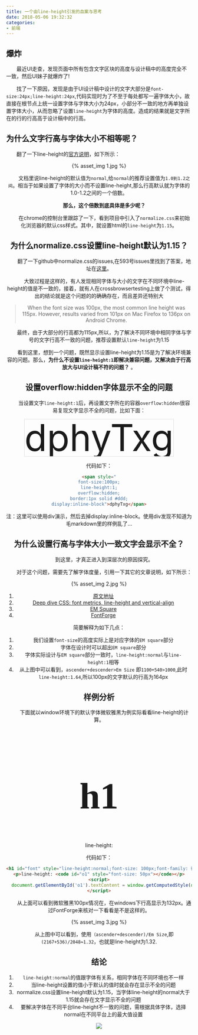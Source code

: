 ```yaml
---
title: 一个由line-height引发的血案与思考
date: 2018-05-06 19:32:32
categories:
- 前端
---
```


## 爆炸

&emsp;&emsp;最近UI走查，发现页面中所有包含文字区块的高度与设计稿中的高度完全不一致，然后UI妹子就爆炸了!

&emsp;&emsp;找了一下原因，发现是由于UI设计稿中设计的文字大部分是`font-size:24px;line-height:24px`,代码实现时为了不至于每处都写一遍字体大小，故直接在根节点上统一设置字体与字体大小为24px，小部分不一致的地方再单独设置字体大小，从而忽略了设置`line-height`为字体的高度。造成的结果就是文字所在的行的行高高于设计稿中的行高。


## 为什么文字行高与字体大小不相等呢？

&emsp;&emsp;翻了一下line-height的<a href='https://www.w3.org/TR/CSS2/visudet.html#propdef-line-height'>官方说明</a>，如下所示：
<div style='text-align:center'>{% asset_img 1.jpg %}<div>

&emsp;&emsp;文档里说line-height的默认值为`normal`,给`normal`的推荐设置值为`1.0到1.2之间`。相当于如果设置了字体的大小而不设置line-height,那么行高默认就为字体的1.0-1.2之间的一个倍数。

&emsp;&emsp;**那么，这个倍数到底具体是多少呢？**

&emsp;&emsp;在chrome的控制台里跟踪了一下，看到项目中引入了`normalize.css`来初始化浏览器的默认css样式。其中，就设置html的`line-height`为`1.15`。

## 为什么normalize.css设置line-height默认为1.15？

&emsp;&emsp;翻了一下github中normalize.css的issues,在593号issues里找到了答案，地址在<a href='https://github.com/necolas/normalize.css/issues/593'>这里</a>。

&emsp;&emsp;大致过程是这样的，有人发现相同字体与大小的文字在不同环境中line-height的值是不一致的，接着，就有人在crossbrowsertesting上做了个测试，得出的结论就是这个问题的的确确存在，而且差异还特别大
> When the font size was 100px, the most common line height was 115px. However, results varied from 101px on Mac Firefox to 136px on Android Chrome.

&emsp;&emsp;最终，由于大部分的行高都为115px,所以，为了解决不同环境中相同字体与字号的文字行高不一致的问题，推荐设置默认`line-height`为1.15

&emsp;&emsp;看到这里，想到一个问题，既然显示设置line-height为1.15是为了解决环境兼容的问题。那么，**为什么不设置`line-height:1`即解决兼容问题，又解决由于行高放大与UI设计稿不符的问题？** 。



## 设置overflow:hidden字体显示不全的问题

&emsp;&emsp;当设置文字`line-height:1`后，再设置文字所在的容器`overflow:hidden`很容易复现文字显示不全的问题，比如下面：

<span style="font-size:100px;line-height:1;overflow:hidden;border:1px solid #ddd;display:inline-block">dphyTxg</span>

代码如下：
```html
<span style="
font-size:100px;
line-height:1;
overflow:hidden;
border:1px solid #ddd;
display:inline-block">dphyTxg</span>
```
注：这里可以使用div演示，然后去掉display:inline-block。使用div发现不知道为毛markdown里的样例乱了...

## 为什么设置行高与字体大小一致文字会显示不全？

&emsp;&emsp;到这里，才真正进入到深层次的原因探究。

&emsp;&emsp;对于这个问题，需要先了解字体度量，引用一下其它的文章说明，如下所示：

<div style='text-align:center'>{% asset_img 2.jpg %}<div>

1. <a href='https://zhuanlan.zhihu.com/p/25808995'>原文地址</a>
1. <a href='http://iamvdo.me/en/blog/css-font-metrics-line-height-and-vertical-align'>Deep dive CSS: font metrics, line-height and vertical-align</a>
1. <a href='http://designwithfontforge.com/zh-CN/The_EM_Square.html'>EM Square</a>
1. <a href='https://fontforge.github.io/en-US/'>FontForge</a>


简要解释为如下几点：
1. 我们设置`font-size`的高度实际上是对应字体的`EM square`部分
1. 字体在设计时可以超出`EM square`部分
1. 字体实际设计与`EM square`部分一致时，`line-height:normal`与`line-height:1`相等
1. 从上图中可以看到，`ascender+descender>Em Size` 即`1100+540>1000`,此时`line-height:1.64`,所以100px的文字默认的行高为164px

## 样例分析

&emsp;&emsp;下面就以window环境下的默认字体微软雅黑为例实际看看line-height的计算。

<h1 id="font" style="line-height:normal;font-size: 100px;font-family: 微软雅黑">h1</h1>
<p>line-height: <code id="o1" style="font-size: 50px"></code></p>
<script>
  document.getElementById('o1').textContent = window.getComputedStyle(document.getElementById('font')).height;
</script>

代码如下：
```html
<h1 id="font" style="line-height:normal;font-size: 100px;font-family: 微软雅黑">h1</h1>
<p>line-height: <code id="o1" style="font-size: 50px"></code></p>
<script>
  document.getElementById('o1').textContent = window.getComputedStyle(document.getElementById('font')).height;
</script>
```
&emsp;&emsp;从上面可以看到微软雅黑100px情况在，在windows下行高显示为132px。通过FontForge来核对一下看看是不是这样的。

<div style='text-align:center'>{% asset_img 3.jpg %}<div>

&emsp;&emsp;从上图中可以看到，使用`（ascender+descender)/Em Size`,即`(2167+536)/2048≈1.32`，也就是line-height为1.32.


## 结论

1. `line-height:normal`的值跟字体有关系，相同字体在不同环境也不一样
1. 当line-height设置的值小于默认的值时就会存在显示不全的问题
1. normalize.css设置line-height默认为1.15，当字体line-height的normal大于1.15就会存在文字显示不全的问题
1. 要解决字体在不同平台line-height不一致的问题，需根据具体字体，选择normal在不同平台上的最大值设置


<div style="width:70%;margin:auto">
<img src='http://muchstudy.com/2020/04/04/聊聊一线开发的基本素养/公众号二维码.gif'>
</div>
